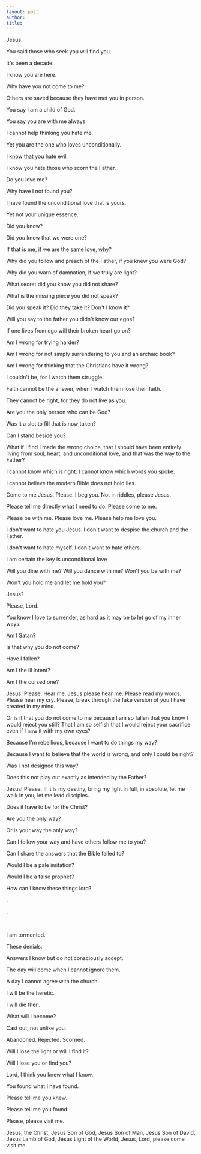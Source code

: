 ```yaml
---
layout: post
author:
title:
---
```


Jesus.

You said those who seek you will find you.

It's been a decade.

I know you are here.

Why have you not come to me?

Others are saved because they have met you in person.

You say I am a child of God.

You say you are with me always.

I cannot help thinking you hate me.

Yet you are the one who loves unconditionally.

I know that you hate evil.

I know you hate those who scorn the Father.

Do you love me?

Why have I not found you?

I have found the unconditional love that is yours.

Yet not your unique essence.

Did you know?

Did you know that we were one?

If that is me, if we are the same love, why?

Why did you follow and preach of the Father, if you knew you were God?

Why did you warn of damnation, if we truly are light?

What secret did you know you did not share?

What is the missing piece you did not speak?

Did you speak it? Did they take it? Don't I know it?

Will you say to the father you didn't know our egos?

If one lives from ego will their broken heart go on?

Am I wrong for trying harder?

Am I wrong for not simply surrendering to you and an archaic book?

Am I wrong for thinking that the Christians have it wrong?

I couldn't be, for I watch them struggle.

Faith cannot be the answer, when I watch them lose their faith.

They cannot be right, for they do not live as you.

Are you the only person who can be God?

Was it a slot to fill that is now taken?

Can I stand beside you?

What if I find I made the wrong choice, that I should have been
entirely living from soul, heart, and unconditional love, and that
was the way to the Father?

I cannot know which is right. I cannot know which words you spoke.

I cannot believe the modern Bible does not hold lies.

Come to me Jesus. Please. I beg you. Not in riddles, please Jesus.

Please tell me directly what I need to do. Please come to me.

Please be with me. Please love me. Please help me love you.

I don't want to hate you Jesus. I don't want to despise the church and the Father.

I don't want to hate myself. I don't want to hate others.

I am certain the key is unconditional love

Will you dine with me? Will you dance with me? Won't you be with me?

Won't you hold me and let me hold you?

Jesus?

Please, Lord.

You know I love to surrender, as hard as it may be to let go of my
inner ways.

Am I Satan?

Is that why you do not come?

Have I fallen?

Am I the ill intent?

Am I the cursed one?

Jesus. Please. Hear me. Jesus please hear me. Please read my words.
Please hear my cry. Please, break through the fake version of you
I have created in my mind.

Or is it that you do not come to me because I am so fallen that
you know I would reject you still? That I am so selfish that I
would reject your sacrifice even if I saw it with my own eyes?

Because I'm rebellious, because I want to do things my way?

Because I want to believe that the world is wrong, and only I
could be right?

Was I not designed this way?

Does this not play out exactly as intended by the Father?

Jesus! Please. If it is my destiny, bring my light in full, in absolute,
let me walk in you, let me lead disciples.

Does it have to be for the Christ?

Are you the only way?

Or is your way the only way?

Can I follow your way and have others follow me to you?

Can I share the answers that the Bible failed to?

Would I be a pale imitation?

Would I be a false prophet?

How can I know these things lord?

.

.

.

I am tormented.

These denials.

Answers I know but do not consciously accept.

The day will come when I cannot ignore them.

A day I cannot agree with the church.

I will be the heretic.

I will die then.

What will I become?

Cast out, not unlike you.

Abandoned. Rejected. Scorned.

Will I lose the light or will I find it?

Will I lose you or find you?

Lord, I think you knew what I know.

You found what I have found.

Please tell me you knew.

Please tell me you found.

Please, please visit me.

Jesus, the Christ, Jesus Son of God, Jesus Son of Man, Jesus Son of David,
Jesus Lamb of God, Jesus Light of the World, Jesus, Lord,
please come visit me.
